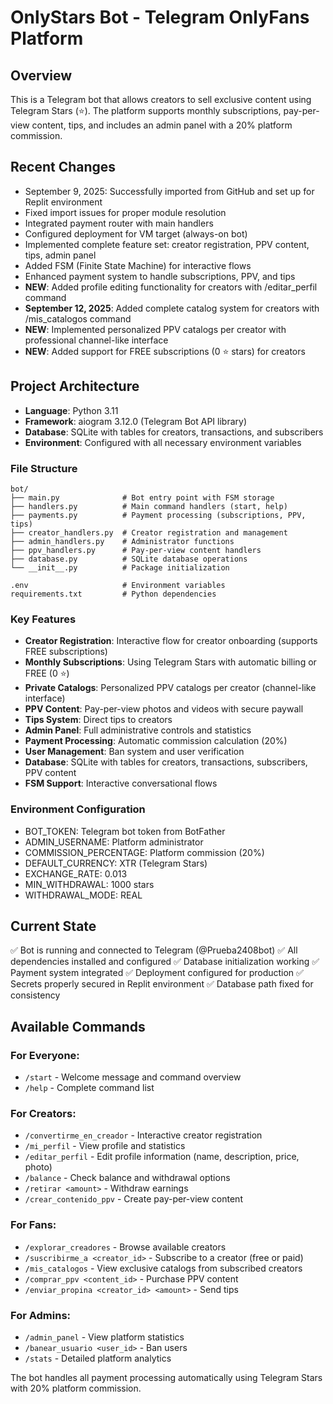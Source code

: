 # OnlyStars Bot - Telegram OnlyFans Platform

## Overview
This is a Telegram bot that allows creators to sell exclusive content using Telegram Stars (⭐️). The platform supports monthly subscriptions, pay-per-view content, tips, and includes an admin panel with a 20% platform commission.

## Recent Changes
- September 9, 2025: Successfully imported from GitHub and set up for Replit environment
- Fixed import issues for proper module resolution
- Integrated payment router with main handlers
- Configured deployment for VM target (always-on bot)
- Implemented complete feature set: creator registration, PPV content, tips, admin panel
- Added FSM (Finite State Machine) for interactive flows
- Enhanced payment system to handle subscriptions, PPV, and tips
- **NEW**: Added profile editing functionality for creators with /editar_perfil command
- **September 12, 2025**: Added complete catalog system for creators with /mis_catalogos command
- **NEW**: Implemented personalized PPV catalogs per creator with professional channel-like interface
- **NEW**: Added support for FREE subscriptions (0 ⭐️ stars) for creators

## Project Architecture
- **Language**: Python 3.11
- **Framework**: aiogram 3.12.0 (Telegram Bot API library)
- **Database**: SQLite with tables for creators, transactions, and subscribers
- **Environment**: Configured with all necessary environment variables

### File Structure
```
bot/
├── main.py              # Bot entry point with FSM storage
├── handlers.py          # Main command handlers (start, help)
├── payments.py          # Payment processing (subscriptions, PPV, tips)
├── creator_handlers.py  # Creator registration and management
├── admin_handlers.py    # Administrator functions
├── ppv_handlers.py      # Pay-per-view content handlers
├── database.py          # SQLite database operations
└── __init__.py          # Package initialization

.env                     # Environment variables
requirements.txt         # Python dependencies
```

### Key Features
- **Creator Registration**: Interactive flow for creator onboarding (supports FREE subscriptions)
- **Monthly Subscriptions**: Using Telegram Stars with automatic billing or FREE (0 ⭐)
- **Private Catalogs**: Personalized PPV catalogs per creator (channel-like interface)
- **PPV Content**: Pay-per-view photos and videos with secure paywall
- **Tips System**: Direct tips to creators
- **Admin Panel**: Full administrative controls and statistics
- **Payment Processing**: Automatic commission calculation (20%)
- **User Management**: Ban system and user verification
- **Database**: SQLite with tables for creators, transactions, subscribers, PPV content
- **FSM Support**: Interactive conversational flows

### Environment Configuration
- BOT_TOKEN: Telegram bot token from BotFather
- ADMIN_USERNAME: Platform administrator
- COMMISSION_PERCENTAGE: Platform commission (20%)
- DEFAULT_CURRENCY: XTR (Telegram Stars)
- EXCHANGE_RATE: 0.013
- MIN_WITHDRAWAL: 1000 stars
- WITHDRAWAL_MODE: REAL

## Current State
✅ Bot is running and connected to Telegram (@Prueba2408bot)
✅ All dependencies installed and configured
✅ Database initialization working
✅ Payment system integrated
✅ Deployment configured for production
✅ Secrets properly secured in Replit environment
✅ Database path fixed for consistency

## Available Commands

### For Everyone:
- `/start` - Welcome message and command overview
- `/help` - Complete command list

### For Creators:
- `/convertirme_en_creador` - Interactive creator registration
- `/mi_perfil` - View profile and statistics
- `/editar_perfil` - Edit profile information (name, description, price, photo)
- `/balance` - Check balance and withdrawal options
- `/retirar <amount>` - Withdraw earnings
- `/crear_contenido_ppv` - Create pay-per-view content

### For Fans:
- `/explorar_creadores` - Browse available creators
- `/suscribirme_a <creator_id>` - Subscribe to a creator (free or paid)
- `/mis_catalogos` - View exclusive catalogs from subscribed creators
- `/comprar_ppv <content_id>` - Purchase PPV content
- `/enviar_propina <creator_id> <amount>` - Send tips

### For Admins:
- `/admin_panel` - View platform statistics
- `/banear_usuario <user_id>` - Ban users
- `/stats` - Detailed platform analytics

The bot handles all payment processing automatically using Telegram Stars with 20% platform commission.